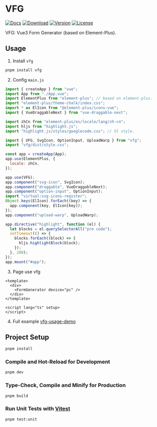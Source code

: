 # VFG

<p>
     <a href="https://github.com/zhonghuitech/vfg/actions/workflows/docs.yml"><img src="https://github.com/zhonghuitech/vfg/actions/workflows/docs.yml/badge.svg" alt="Docs"></a>
     <a href="https://www.npmjs.com/package/vfg"><img src="https://badgen.net/npm/dm/vfg" alt="Download"></a>
     <a href="https://www.npmjs.com/package/vfg"><img src="https://badgen.net/npm/v/vfg" alt="Version"></a>
     <a href="https://www.npmjs.com/package/vfg"><img src="https://badgen.net/npm/license/vfg" alt="License"></a> 
</p>

VFG: Vue3 Form Generator (based on Element-Plus).

## Usage

1. Install `vfg`

```sh
pnpm install vfg
```

2. Config `main.js`

```js
import { createApp } from "vue";
import App from "./App.vue";
import ElementPlus from "element-plus"; // based on element-plus.
import "element-plus/theme-chalk/index.css";
import * as ElIcon from "@element-plus/icons-vue";
import { VueDraggableNext } from "vue-draggable-next";

import zhCn from "element-plus/es/locale/lang/zh-cn";
import hljs from "highlight.js";
import "highlight.js/styles/googlecode.css"; // hl style.

import { VFG, SvgIcon, OptionInput, UploadWarp } from "vfg";
import "vfg/dist/style.css";

const app = createApp(App);
app.use(ElementPlus, {
  locale: zhCn,
});

app.use(VFG);
app.component("svg-icon", SvgIcon);
app.component("draggable", VueDraggableNext);
app.component("option-input", OptionInput);
import "virtual:svg-icons-register";
Object.keys(ElIcon).forEach((key) => {
  app.component(key, ElIcon[key]);
});
app.component("upload-warp", UploadWarp);

app.directive("highlight", function (el) {
  let blocks = el.querySelectorAll("pre code");
  setTimeout(() => {
    blocks.forEach((block) => {
      hljs.highlightBlock(block);
    });
  }, 200);
});
app.mount("#app");
```

3. Page use vfg
```vue
<template>
  <div>
    <FormGenerator device="pc" />
  </div>
</template>

<script lang="ts" setup>
</script>
``` 

4. Full example
[vfg-usage-demo](https://github.com/zhonghuitech/vfg-usage-demo)

## Project Setup

```sh
pnpm install
```

### Compile and Hot-Reload for Development

```sh
pnpm dev
```

### Type-Check, Compile and Minify for Production

```sh
pnpm build
```

### Run Unit Tests with [Vitest](https://vitest.dev/)

```sh
pnpm test:unit
```
